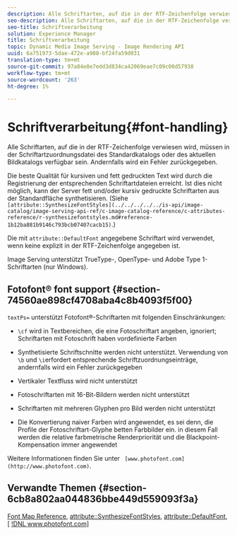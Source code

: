 ```yaml
---
description: Alle Schriftarten, auf die in der RTF-Zeichenfolge verwiesen wird, müssen in der Schriftartzuordnungsdatei des Standardkatalogs oder des aktuellen Bildkatalogs verfügbar sein. Andernfalls wird ein Fehler zurückgegeben.
seo-description: Alle Schriftarten, auf die in der RTF-Zeichenfolge verwiesen wird, müssen in der Schriftartzuordnungsdatei des Standardkatalogs oder des aktuellen Bildkatalogs verfügbar sein. Andernfalls wird ein Fehler zurückgegeben.
seo-title: Schriftverarbeitung
solution: Experience Manager
title: Schriftverarbeitung
topic: Dynamic Media Image Serving - Image Rendering API
uuid: 6a751973-5dae-472e-a908-bf24fa59d031
translation-type: tm+mt
source-git-commit: 97a84e8e7edd3d834ca42069eae7c09c00d57938
workflow-type: tm+mt
source-wordcount: '263'
ht-degree: 1%

---
```



# Schriftverarbeitung{#font-handling}

Alle Schriftarten, auf die in der RTF-Zeichenfolge verwiesen wird, müssen in der Schriftartzuordnungsdatei des Standardkatalogs oder des aktuellen Bildkatalogs verfügbar sein. Andernfalls wird ein Fehler zurückgegeben.

Die beste Qualität für kursiven und fett gedruckten Text wird durch die Registrierung der entsprechenden Schriftartdateien erreicht. Ist dies nicht möglich, kann der Server fett und/oder kursiv gedruckte Schriftarten aus der Standardfläche synthetisieren. (Siehe ` [attribute::SynthesizeFontStyles](../../../../../is-api/image-catalog/image-serving-api-ref/c-image-catalog-reference/c-attributes-reference/r-synthesizefontstyles.md#reference-1b12ba881b9146c793bcb07407cacb15)`.)

Die mit `attribute::DefaultFont` angegebene Schriftart wird verwendet, wenn keine explizit in der RTF-Zeichenfolge angegeben ist.

Image Serving unterstützt TrueType-, OpenType- und Adobe Type 1-Schriftarten (nur Windows).

## Fotofont® font support {#section-74560ae898cf4708aba4c8b4093f5f00}

`textPs=` unterstützt Fotofont®-Schriftarten mit folgenden Einschränkungen:

* `\cf` wird in Textbereichen, die eine Fotoschriftart angeben, ignoriert; Schriftarten mit Fotoschrift haben vordefinierte Farben
* Synthetisierte Schriftschnitte werden nicht unterstützt. Verwendung von `\b` und `\i`erfordert entsprechende Schriftzuordnungseinträge, andernfalls wird ein Fehler zurückgegeben

* Vertikaler Textfluss wird nicht unterstützt
* Fotoschriftarten mit 16-Bit-Bildern werden nicht unterstützt
* Schriftarten mit mehreren Glyphen pro Bild werden nicht unterstützt
* Die Konvertierung naiver Farben wird angewendet, es sei denn, die Profile der Fotoschriftart-Glyphe betten Farbbilder ein. in diesem Fall werden die relative farbmetrische Renderpriorität und die Blackpoint-Kompensation immer angewendet

Weitere Informationen finden Sie unter ` [www.photofont.com](http://www.photofont.com)`.

## Verwandte Themen {#section-6cb8a802aa044836bbe449d559093f3a}

[Font Map Reference](../../../../../is-api/image-catalog/image-serving-api-ref/c-image-catalog-reference/c-font-map-reference/c-font-map-reference.md#concept-f81f319d03c646c5a8ef87b3277dd37d),  [attribute::SynthesizeFontStyles](../../../../../is-api/image-catalog/image-serving-api-ref/c-image-catalog-reference/c-attributes-reference/r-synthesizefontstyles.md#reference-1b12ba881b9146c793bcb07407cacb15),  [attribute::DefaultFont](../../../../../is-api/image-catalog/image-serving-api-ref/c-image-catalog-reference/c-attributes-reference/r-defaultfont.md#reference-48b763ac254545e89a25c76ff7581107),  [ [!DNL www.photofont.com] ](http://www.photofont.com)
